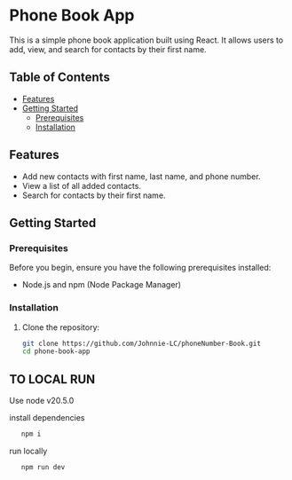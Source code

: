 # Phone Book App

This is a simple phone book application built using React. It allows users to add, view, and search for contacts by their first name.

## Table of Contents

- [Features](#features)
- [Getting Started](#getting-started)
  - [Prerequisites](#prerequisites)
  - [Installation](#installation)

## Features

- Add new contacts with first name, last name, and phone number.
- View a list of all added contacts.
- Search for contacts by their first name.

## Getting Started

### Prerequisites

Before you begin, ensure you have the following prerequisites installed:

- Node.js and npm (Node Package Manager)

### Installation

1. Clone the repository:

   ```bash
   git clone https://github.com/Johnnie-LC/phoneNumber-Book.git
   cd phone-book-app

## TO LOCAL RUN
   Use node v20.5.0
   
   install dependencies   
```js
   npm i
```

run locally  
```js
   npm run dev
```
